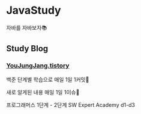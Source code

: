 # JavaStudy
자바를 자바보자📚


## Study Blog
### [YouJungJang.tistory](https://yuejeong.tistory.com/category/Algorithm/JAVA)

백준 단계별 학습으로 매일 1일 1커밋🌱

새로 알게된 내용 매일 1일 1이슈📝

프로그래머스 1단계 - 2단계
SW Expert Academy d1-d3
